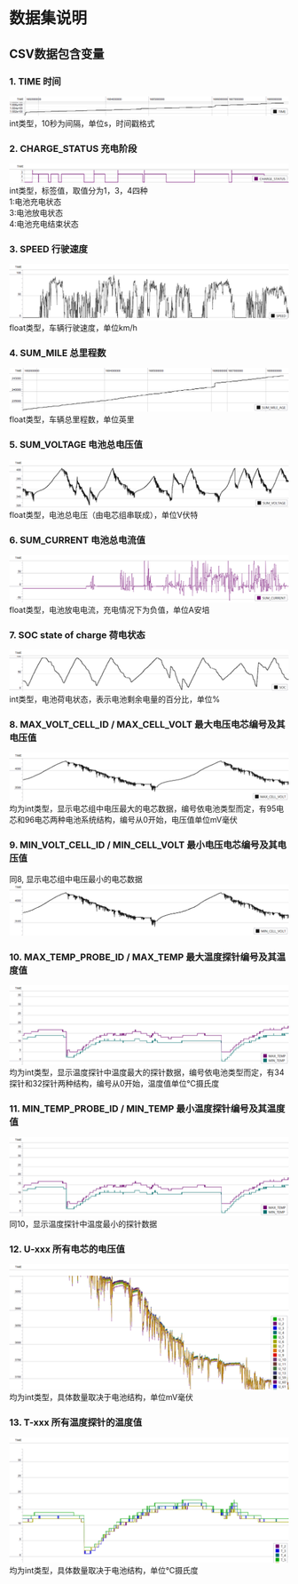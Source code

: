 # 数据集说明  
## CSV数据包含变量
### 1. TIME 时间  
![alt text](img/image1.png)
int类型，10秒为间隔，单位s，时间戳格式
### 2. CHARGE_STATUS 充电阶段
![alt text](img/image2.png)
int类型，标签值，取值分为1，3，4四种  
1:电池充电状态  
3:电池放电状态  
4:电池充电结束状态  
### 3. SPEED 行驶速度  
![alt text](img/image3.png)
float类型，车辆行驶速度，单位km/h
### 4. SUM_MILE 总里程数  
![alt text](img/image4.png)
float类型，车辆总里程数，单位英里  
### 5. SUM_VOLTAGE 电池总电压值  
![alt text](img/image5.png)
float类型，电池总电压（由电芯组串联成），单位V伏特  
### 6. SUM_CURRENT 电池总电流值  
![alt text](img/image6.png)
float类型，电池放电电流，充电情况下为负值，单位A安培  
### 7. SOC state of charge 荷电状态  
![alt text](img/image7.png)
int类型，电池荷电状态，表示电池剩余电量的百分比，单位%  
### 8. MAX_VOLT_CELL_ID / MAX_CELL_VOLT 最大电压电芯编号及其电压值  
![alt text](img/image8.png)
均为int类型，显示电芯组中电压最大的电芯数据，编号依电池类型而定，有95电芯和96电芯两种电池系统结构，编号从0开始，电压值单位mV毫伏  
### 9. MIN_VOLT_CELL_ID / MIN_CELL_VOLT 最小电压电芯编号及其电压值 
同8, 显示电芯组中电压最小的电芯数据
![alt text](img/image9.png)
### 10. MAX_TEMP_PROBE_ID / MAX_TEMP 最大温度探针编号及其温度值  
![alt text](img/image10.png)
均为int类型，显示温度探针中温度最大的探针数据，编号依电池类型而定，有34探针和32探针两种结构，编号从0开始，温度值单位℃摄氏度
### 11. MIN_TEMP_PROBE_ID / MIN_TEMP 最小温度探针编号及其温度值 
![alt text](img/image11.png) 
同10，显示温度探针中温度最小的探针数据
### 12. U-xxx 所有电芯的电压值
![alt text](img/image12.png)
均为int类型，具体数量取决于电池结构，单位mV毫伏
### 13. T-xxx 所有温度探针的温度值
![alt text](img/image13.png)
均为int类型，具体数量取决于电池结构，单位℃摄氏度